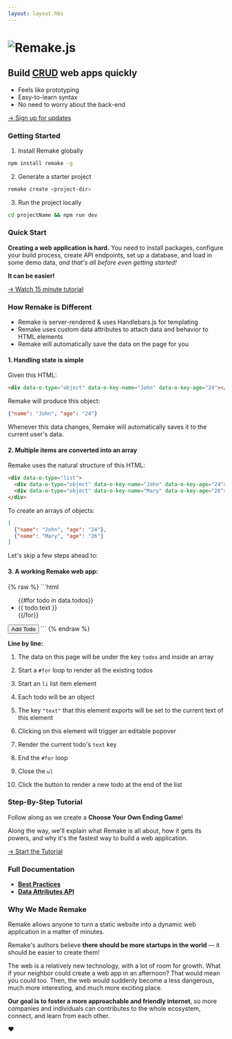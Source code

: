 ```yaml
---
layout: layout.hbs
---
```


<h1 class="logo"><img class="logo__image" src="/static/logo.svg" alt="Remake.js"></h1>

## Build <a href="/what-is-crud">CRUD</a> web apps quickly

* Feels like prototyping
* Easy-to-learn syntax
* No need to worry about the back-end

<a class="slanted-link" href="https://mailchi.mp/59def7603a0f/remake"><span>&rarr; Sign up for updates</span></a>

### Getting Started

1. Install Remake globally

```bash
npm install remake -g
```

2. Generate a starter project

```bash
remake create <project-dir>
```

3. Run the project locally

```bash
cd projectName && npm run dev
```

### Quick Start

**Creating a web application is hard.** You need to install packages, configure your build process, create API endpoints, set up a database, and load in some demo data, *and that's all before even getting started!*

**It can be easier!**

<div class="spacer--8"></div>

<a class="slanted-link" href="https://www.youtube.com/watch?v=la5uhrYSzy8"><span>&rarr; Watch 15 minute tutorial</span></a>


### How Remake is Different

* Remake is server-rendered & uses Handlebars.js for templating
* Remake uses custom data attributes to attach data and behavior to HTML elements
* Remake will automatically save the data on the page for you

#### 1. Handling state is simple

Given this HTML:

```html
<div data-o-type="object" data-o-key-name="John" data-o-key-age="24"></div>
```

Remake will produce this object:

```json
{"name": "John", "age": "24"}
```

Whenever this data changes, Remake will automatically saves it to the current user's data.

#### 2. Multiple items are converted into an array

Remake uses the natural structure of this HTML:

```html
<div data-o-type="list">
  <div data-o-type="object" data-o-key-name="John" data-o-key-age="24"></div>
  <div data-o-type="object" data-o-key-name="Mary" data-o-key-age="26"></div>
</div>
```

To create an arrays of objects:

```json
[
  {"name": "John", "age": "24"},
  {"name": "Mary", "age": "26"}
]
```

Let's skip a few steps ahead to:

#### 3. A working Remake web app:

<div class="line-numbers">
{% raw %}
```html
<ul data-o-key="todos" data-o-type="list">
  {{#for todo in data.todos}}
    <li 
      data-o-type="object" 
      data-l-key-text
      data-i-editable
    >{{ todo.text }}</li>
  {{/for}}
</ul>
<button data-i-new="todo">Add Todo</button>
```
{% endraw %}
</div>

**Line by line:**

1. The data on this page will be under the key `todos` and inside an array

2. Start a `#for` loop to render all the existing todos

3. Start an `li` list item element

4. Each todo will be an object

5. The key `"text"` that this element exports will be set to the current text of this element

6. Clicking on this element will trigger an editable popover

7. Render the current todo's `text` key

8. End the `#for` loop

9. Close the `ul`

10. Click the button to render a new todo at the end of the list

### Step-By-Step Tutorial

Follow along as we create a **Choose Your Own Ending Game**!

Along the way, we'll explain what Remake is all about, how it gets its powers, and why it's the fastest way to build a web application.

<div class="spacer--8"></div>

<a class="slanted-link" href="/not-available"><span>&rarr; Start the Tutorial</span></a>

### Full Documentation

* **[Best Practices](/not-available)**
* **[Data Attributes API](/data-attributes-api)**

### Why We Made Remake

Remake allows anyone to turn a static website into a dynamic web application in a matter of minutes.

Remake's authors believe **there should be more startups in the world** — it should be easier to create them! 

The web is a relatively new technology, with a lot of room for growth. What if your neighbor could create a web app in an afternoon? That would mean you could too. Then, the web would suddenly become a less dangerous, much more interesting, and much more exciting place. 

**Our goal is to foster a more approachable and friendly internet**, so more companies and individuals can contributes to the whole ecosystem, connect, and learn from each other. 

❤️







